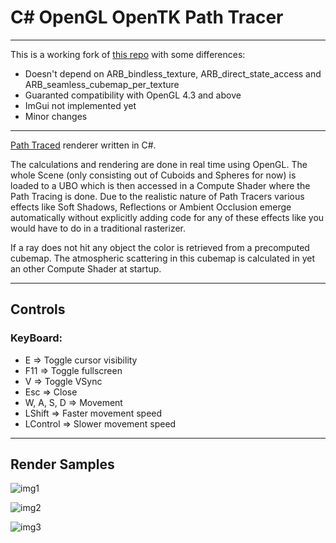 # C# OpenGL OpenTK Path Tracer

---

This is a working fork of [this repo](https://github.com/JulianStambuk/OpenTK-PathTracer) with some differences:
- Doesn't depend on ARB_bindless_texture, ARB_direct_state_access and ARB_seamless_cubemap_per_texture
- Guaranted compatibility with OpenGL 4.3 and above
- ImGui not implemented yet
- Minor changes

---

[Path Traced](https://en.wikipedia.org/wiki/Path_Tracing) renderer written in C#.

The calculations and rendering are done in real time using OpenGL. 
The whole Scene (only consisting out of Cuboids and Spheres for now) is loaded to a UBO which is then accessed in a Compute Shader where the Path Tracing is done.
Due to the realistic nature of Path Tracers various effects like Soft Shadows, Reflections or Ambient Occlusion emerge automatically without explicitly adding code for any of these effects like you would have to do in a traditional rasterizer.

If a ray does not hit any object the color is retrieved from a precomputed cubemap.
The atmospheric scattering in this cubemap is calculated in yet an other Compute Shader at startup.

---

## **Controls**

### **KeyBoard:**
* E => Toggle cursor visibility
* F11 => Toggle fullscreen
* V => Toggle VSync
* Esc => Close
* W, A, S, D => Movement
* LShift => Faster movement speed
* LControl => Slower movement speed

---

## **Render Samples**

![img1](https://github.com/JulianStambuk/OpenTK-PathTracer/blob/master/Screenshots/img1.png?raw=true)

![img2](https://github.com/JulianStambuk/OpenTK-PathTracer/blob/master/Screenshots/img2.png?raw=true)

![img3](https://github.com/JulianStambuk/OpenTK-PathTracer/blob/master/Screenshots/img3.png?raw=true)
